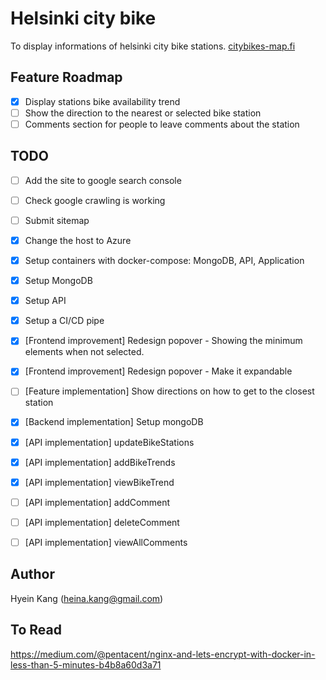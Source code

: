 # Helsinki city bike

To display informations of helsinki city bike stations.
<a href="https://citybikes-map.fi/">citybikes-map.fi</a>

## Feature Roadmap

* [x] Display stations bike availability trend
* [ ] Show the direction to the nearest or selected bike station
* [ ] Comments section for people to leave comments about the station

## TODO

* [ ] Add the site to google search console
* [ ] Check google crawling is working
* [ ] Submit sitemap
* [x] Change the host to Azure

* [x] Setup containers with docker-compose: MongoDB, API, Application
* [x] Setup MongoDB
* [x] Setup API
* [x] Setup a CI/CD pipe

* [x] [Frontend improvement] Redesign popover - Showing the minimum elements when not selected.
* [x] [Frontend improvement] Redesign popover - Make it expandable
* [ ] [Feature implementation] Show directions on how to get to the closest station
* [x] [Backend implementation] Setup mongoDB
* [x] [API implementation] updateBikeStations
* [x] [API implementation] addBikeTrends
* [x] [API implementation] viewBikeTrend
* [ ] [API implementation] addComment
* [ ] [API implementation] deleteComment
* [ ] [API implementation] viewAllComments

## Author
  Hyein Kang (heina.kang@gmail.com)

## To Read
https://medium.com/@pentacent/nginx-and-lets-encrypt-with-docker-in-less-than-5-minutes-b4b8a60d3a71